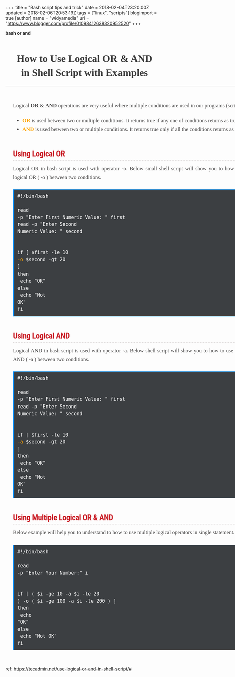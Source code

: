 +++
title = "Bash script tips and trick"
date = 2018-02-04T23:20:00Z
updated = 2018-02-06T20:53:19Z
tags = ["linux", "scripts"]
blogimport = true 
[author]
	name = "widyamedia"
	uri = "https://www.blogger.com/profile/01098412638320952520"
+++

<b>bash or and</b><br /><br /><header class="entry-header" style="border-bottom: none; border-image: initial; border-left: 0px; border-right: 0px; border-top: 0px; color: #4a4949; font-family: Poppins; font-size: 13px; margin: 0px; outline: 0px; padding: 0px; position: relative; vertical-align: baseline;"><div class="post-title post-title-full clearfix" style="border: 0px; font-size: inherit; margin: 0px; outline: 0px; padding: 0px; vertical-align: baseline;"><div class="title-wrap" style="border: 0px; font-size: inherit; margin: 0px; min-height: 20px; outline: 0px; overflow: hidden; padding: 20px 20px 15px; vertical-align: baseline;"><h1 class="title single-title" style="border: 0px; color: #3a3a3a; font-size: 32px; line-height: 45px; margin: 0px 0px 5px; opacity: 1; outline: 0px; padding: 0px; transition: opacity 0.24s ease-in-out; vertical-align: baseline; visibility: visible;">How to Use Logical OR &amp; AND in Shell Script with Examples</h1></div></div></header><div class="single-post-content" style="border-bottom-color: initial; border-bottom-style: initial; border-image: initial; border-left-color: initial; border-left-style: initial; border-right-color: initial; border-right-style: initial; border-top-color: rgba(0, 0, 0, 0.1); border-top-style: solid; border-width: 1px 0px 0px; clear: both; color: #4a4949; font-family: Poppins; font-size: 17px; line-height: 28px; margin: 0px; opacity: 1; outline: 0px; overflow: hidden; padding: 20px 24.0799px 10px; transition: opacity 0.24s ease-in-out; vertical-align: baseline; visibility: visible; width: 754.566px;"><div class="apss-social-share apss-theme-1 counter-enable apss-buttons-left clearfix" style="border: 0px; font-family: &quot;Open Sans&quot;, sans-serif; font-size: inherit; margin: 0px; outline: 0px; padding: 0px; vertical-align: baseline;"><div class="apss-share-wrapper-div" style="border: 0px; font-size: inherit; margin: 0px; outline: 0px; padding: 0px; vertical-align: baseline;"><br /></div></div><div style="border: 0px; font-size: inherit; margin-bottom: 20px; outline: 0px; padding: 0px; text-align: justify; vertical-align: baseline;">Logical&nbsp;<span style="border: 0px; font-size: inherit; font-weight: 700; margin: 0px; outline: 0px; padding: 0px; vertical-align: baseline;">OR</span>&nbsp;&amp;&nbsp;<span style="border: 0px; font-size: inherit; font-weight: 700; margin: 0px; outline: 0px; padding: 0px; vertical-align: baseline;">AND</span>&nbsp;operations are very useful where multiple conditions are used in our programs (scripts).</div><ul style="border: 0px; font-size: inherit; list-style-image: initial; list-style-position: initial; margin: 0px 0px 20px; outline: 0px; padding: 0px; vertical-align: baseline;"><li style="border: 0px; font-size: inherit; margin: 0px 0px 0px 30px; outline: 0px; padding: 0px; vertical-align: baseline;"><orange style="color: orange;"><span style="border: 0px; font-size: inherit; font-weight: 700; margin: 0px; outline: 0px; padding: 0px; vertical-align: baseline;">OR</span></orange>&nbsp;is used between two or multiple conditions. It returns true if any one of conditions returns as true.</li><li style="border: 0px; font-size: inherit; margin: 0px 0px 0px 30px; outline: 0px; padding: 0px; vertical-align: baseline;"><orange style="color: orange;"><span style="border: 0px; font-size: inherit; font-weight: 700; margin: 0px; outline: 0px; padding: 0px; vertical-align: baseline;">AND</span></orange>&nbsp;is used between two or multiple conditions. It returns true only if all the conditions returns as true.</li></ul><h2 class="heading1" style="border-bottom-color: rgb(207, 202, 202); border-bottom-style: dashed; border-image: initial; border-left-color: initial; border-left-style: initial; border-right-color: initial; border-right-style: initial; border-top-color: initial; border-top-style: initial; border-width: 0px 0px 1px; color: #ca2129; font-family: &quot;Roboto Condensed&quot;, Arial, sans-serif; font-size: 26px; letter-spacing: -0.7px; line-height: 34px; margin: 45px 0px 12px; opacity: 1; outline: 0px; padding: 0px 0px 4px; transition: opacity 0.24s ease-in-out; vertical-align: baseline; visibility: visible;">Using Logical OR</h2><div style="border: 0px; font-size: inherit; margin-bottom: 20px; outline: 0px; padding: 0px; text-align: justify; vertical-align: baseline;">Logical OR in bash script is used with operator -o. Below small shell script will show you to how to use logical OR ( -o ) between two conditions.</div><pre style="background-color: #3c3f42; border-color: rgb(2, 149, 255); border-image: initial; border-style: solid; border-width: 1px 1px 1px 4px; color: white; font-size: 15px; line-height: 1.5em; margin-bottom: 24px; margin-top: 24px; outline: 0px; overflow-x: auto; overflow-y: hidden; padding: 10px; vertical-align: baseline; word-wrap: break-word;">#!/bin/bash<br /><br />read -p "Enter First Numeric Value: "   first<br />read -p "Enter Second Numeric Value: "  second<br /><br /><br />if [ $first -le 10  <orange style="color: orange;">-o</orange>  $second -gt 20 ]<br />then<br />        echo "OK"<br />else<br /> echo "Not OK"<br />fi<br /></pre><h2 class="heading1" style="border-bottom-color: rgb(207, 202, 202); border-bottom-style: dashed; border-image: initial; border-left-color: initial; border-left-style: initial; border-right-color: initial; border-right-style: initial; border-top-color: initial; border-top-style: initial; border-width: 0px 0px 1px; color: #ca2129; font-family: &quot;Roboto Condensed&quot;, Arial, sans-serif; font-size: 26px; letter-spacing: -0.7px; line-height: 34px; margin: 45px 0px 12px; opacity: 1; outline: 0px; padding: 0px 0px 4px; transition: opacity 0.24s ease-in-out; vertical-align: baseline; visibility: visible;">Using Logical AND</h2><div style="border: 0px; font-size: inherit; margin-bottom: 20px; outline: 0px; padding: 0px; text-align: justify; vertical-align: baseline;">Logical AND in bash script is used with operator -a. Below shell script will show you to how to use logical AND ( -a ) between two conditions.</div><pre style="background-color: #3c3f42; border-color: rgb(2, 149, 255); border-image: initial; border-style: solid; border-width: 1px 1px 1px 4px; color: white; font-size: 15px; line-height: 1.5em; margin-bottom: 24px; margin-top: 24px; outline: 0px; overflow-x: auto; overflow-y: hidden; padding: 10px; vertical-align: baseline; word-wrap: break-word;">#!/bin/bash<br /><br />read -p "Enter First Numeric Value: "   first<br />read -p "Enter Second Numeric Value: "  second<br /><br /><br />if [ $first -le 10  <orange style="color: orange;">-a</orange>  $second -gt 20 ]<br />then<br />        echo "OK"<br />else<br /> echo "Not OK"<br />fi<br /></pre><h2 class="heading1" style="border-bottom-color: rgb(207, 202, 202); border-bottom-style: dashed; border-image: initial; border-left-color: initial; border-left-style: initial; border-right-color: initial; border-right-style: initial; border-top-color: initial; border-top-style: initial; border-width: 0px 0px 1px; color: #ca2129; font-family: &quot;Roboto Condensed&quot;, Arial, sans-serif; font-size: 26px; letter-spacing: -0.7px; line-height: 34px; margin: 45px 0px 12px; opacity: 1; outline: 0px; padding: 0px 0px 4px; transition: opacity 0.24s ease-in-out; vertical-align: baseline; visibility: visible;">Using Multiple Logical OR &amp; AND</h2><div style="border: 0px; font-size: inherit; margin-bottom: 20px; outline: 0px; padding: 0px; text-align: justify; vertical-align: baseline;">Below example will help you to understand to how to use multiple logical operators in single statement.</div><pre style="background-color: #3c3f42; border-color: rgb(2, 149, 255); border-image: initial; border-style: solid; border-width: 1px 1px 1px 4px; color: white; font-size: 15px; line-height: 1.5em; margin-bottom: 24px; margin-top: 24px; outline: 0px; overflow-x: auto; overflow-y: hidden; padding: 10px; vertical-align: baseline; word-wrap: break-word;">#!/bin/bash<br /><br />read -p "Enter Your Number:"  i<br /><br /><br />if [ ( $i -ge 10  -a  $i -le 20 ) -o ( $i -ge 100  -a  $i -le 200 ) ]<br />then<br />        echo "OK"<br />else<br /> echo "Not OK"<br />fi</pre></div><br />ref: https://tecadmin.net/use-logical-or-and-in-shell-script/#
